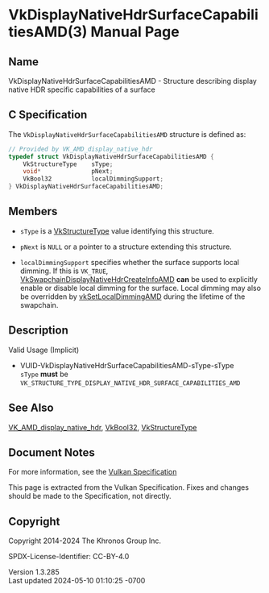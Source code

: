 # VkDisplayNativeHdrSurfaceCapabilitiesAMD(3) Manual Page

## Name

VkDisplayNativeHdrSurfaceCapabilitiesAMD - Structure describing display
native HDR specific capabilities of a surface



## <a href="#_c_specification" class="anchor"></a>C Specification

The `VkDisplayNativeHdrSurfaceCapabilitiesAMD` structure is defined as:

``` c
// Provided by VK_AMD_display_native_hdr
typedef struct VkDisplayNativeHdrSurfaceCapabilitiesAMD {
    VkStructureType    sType;
    void*              pNext;
    VkBool32           localDimmingSupport;
} VkDisplayNativeHdrSurfaceCapabilitiesAMD;
```

## <a href="#_members" class="anchor"></a>Members

- `sType` is a [VkStructureType](https://registry.khronos.org/vulkan/specs/1.3-extensions/man/html/VkStructureType.html) value identifying
  this structure.

- `pNext` is `NULL` or a pointer to a structure extending this
  structure.

- `localDimmingSupport` specifies whether the surface supports local
  dimming. If this is `VK_TRUE`,
  [VkSwapchainDisplayNativeHdrCreateInfoAMD](https://registry.khronos.org/vulkan/specs/1.3-extensions/man/html/VkSwapchainDisplayNativeHdrCreateInfoAMD.html)
  **can** be used to explicitly enable or disable local dimming for the
  surface. Local dimming may also be overridden by
  [vkSetLocalDimmingAMD](https://registry.khronos.org/vulkan/specs/1.3-extensions/man/html/vkSetLocalDimmingAMD.html) during the lifetime
  of the swapchain.

## <a href="#_description" class="anchor"></a>Description

Valid Usage (Implicit)

- <a href="#VUID-VkDisplayNativeHdrSurfaceCapabilitiesAMD-sType-sType"
  id="VUID-VkDisplayNativeHdrSurfaceCapabilitiesAMD-sType-sType"></a>
  VUID-VkDisplayNativeHdrSurfaceCapabilitiesAMD-sType-sType  
  `sType` **must** be
  `VK_STRUCTURE_TYPE_DISPLAY_NATIVE_HDR_SURFACE_CAPABILITIES_AMD`

## <a href="#_see_also" class="anchor"></a>See Also

[VK_AMD_display_native_hdr](https://registry.khronos.org/vulkan/specs/1.3-extensions/man/html/VK_AMD_display_native_hdr.html),
[VkBool32](https://registry.khronos.org/vulkan/specs/1.3-extensions/man/html/VkBool32.html), [VkStructureType](https://registry.khronos.org/vulkan/specs/1.3-extensions/man/html/VkStructureType.html)

## <a href="#_document_notes" class="anchor"></a>Document Notes

For more information, see the <a
href="https://registry.khronos.org/vulkan/specs/1.3-extensions/html/vkspec.html#VkDisplayNativeHdrSurfaceCapabilitiesAMD"
target="_blank" rel="noopener">Vulkan Specification</a>

This page is extracted from the Vulkan Specification. Fixes and changes
should be made to the Specification, not directly.

## <a href="#_copyright" class="anchor"></a>Copyright

Copyright 2014-2024 The Khronos Group Inc.

SPDX-License-Identifier: CC-BY-4.0

Version 1.3.285  
Last updated 2024-05-10 01:10:25 -0700
